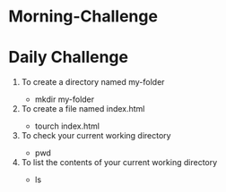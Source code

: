 # Morning-Challenge
<!DOCTYPE html>
<html>
  <head>
    <meta charset="utf-8">
    <meta name="viewport" content="width=device-width">
    <title>repl.it</title>
    <link href="style.css" rel="stylesheet" type="text/css" />
  </head>
  <body>
    <h1>Daily Challenge</h1>
    <ol>
      <li>To create a directory named my-folder</li>
      <ul><li>mkdir my-folder</li></ul>
      <li>To create a file named index.html</li>
      <ul><li>tourch index.html</li></ul>
       <li>To check your current working directory</li>
      <ul><li>pwd</li></ul>
      <li>To list the contents of your current working directory</li>
      <ul><li>ls</li></ul>
    </ol>
    <script src="script.js"></script>
  </body>
</html>
